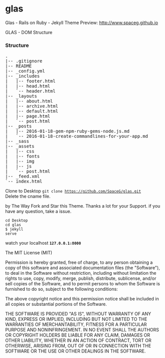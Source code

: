 # glas
Glas - Rails on Ruby - Jekyll Theme 
Preview: http://www.spaceg.github.io


GLAS  - DOM Structure
### Structure ###
<pre>
.  
|-- .gitignore  
|-- README  
|-- _config.yml 
|-- _includes 
|   |-- footer.html  
|   |-- head.html 
|   `-- header.html   
|-- _layouts  
|   |-- about.html  
|   |-- archive.html 
|   |-- default.html 
|   |-- page.html  
|   `-- post.html  
|-- _posts  
|   |-- 2016-01-18-gem-npm-ruby-gems-node.js.md 
|   `-- 2016-01-18-create-commandlines-for-your-app.md
|-- _sass
|-- _assets  
|   |-- css  
|   |-- fonts
|   |-- img
|   |-- js 
|   `-- post.html  
|-- _feed.xml      
`-- index.html  
</pre>


Clone to Desktop
<code>git clone https://github.com/SpaceG/glas.git  </code>
Delete the cname file. 

by The Way Fork and Star this Theme. Thanks a lot for your Support. 
if you have any question, take a issue. 


<code>cd Desktop </code><br>
<code>cd glas </code><br>
<code>$ jekyll serve </code>

watch your localhost <code><strong>127.0.0.1:8000 </strong> </code> 

The MIT License (MIT)

Permission is hereby granted, free of charge, to any person obtaining a copy
of this software and associated documentation files (the "Software"), to deal
in the Software without restriction, including without limitation the rights
to use, copy, modify, merge, publish, distribute, sublicense, and/or sell
copies of the Software, and to permit persons to whom the Software is
furnished to do so, subject to the following conditions:

The above copyright notice and this permission notice shall be included in all
copies or substantial portions of the Software.

THE SOFTWARE IS PROVIDED "AS IS", WITHOUT WARRANTY OF ANY KIND, EXPRESS OR
IMPLIED, INCLUDING BUT NOT LIMITED TO THE WARRANTIES OF MERCHANTABILITY,
FITNESS FOR A PARTICULAR PURPOSE AND NONINFRINGEMENT. IN NO EVENT SHALL THE
AUTHORS OR COPYRIGHT HOLDERS BE LIABLE FOR ANY CLAIM, DAMAGES OR OTHER
LIABILITY, WHETHER IN AN ACTION OF CONTRACT, TORT OR OTHERWISE, ARISING FROM,
OUT OF OR IN CONNECTION WITH THE SOFTWARE OR THE USE OR OTHER DEALINGS IN THE
SOFTWARE.


